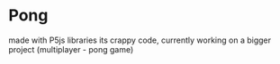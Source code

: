 # Pong
made with P5js libraries
its crappy code, currently working on a bigger project (multiplayer - pong game)

